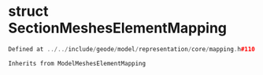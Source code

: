 # struct SectionMeshesElementMapping

```cpp
Defined at ../../include/geode/model/representation/core/mapping.h#110
```

```cpp
Inherits from ModelMeshesElementMapping
```



